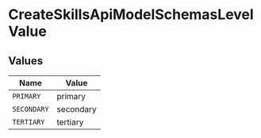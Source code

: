# CreateSkillsApiModelSchemasLevelValue


## Values

| Name        | Value       |
| ----------- | ----------- |
| `PRIMARY`   | primary     |
| `SECONDARY` | secondary   |
| `TERTIARY`  | tertiary    |
